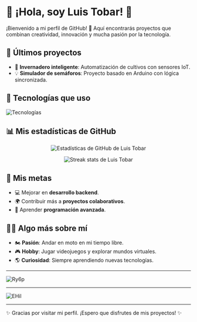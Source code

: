 # 🌟 ¡Hola, soy Luis Tobar! 👋

¡Bienvenido a mi perfil de GitHub! 🚀 Aquí encontrarás proyectos que combinan creatividad, innovación y mucha pasión por la tecnología.

## 🚀 Últimos proyectos
- 🌱 **Invernadero inteligente**: Automatización de cultivos con sensores IoT.
- 💡 **Simulador de semáforos**: Proyecto basado en Arduino con lógica sincronizada.

## 🔧 Tecnologías que uso
![Tecnologías](https://skillicons.dev/icons?i=java,androidstudio,arduino,git,html,css,js,python)

## 📊 Mis estadísticas de GitHub
<p align="center">
  <img src="https://github-readme-stats.vercel.app/api?username=LuisTobar765&show_icons=true&theme=radical" alt="Estadísticas de GitHub de Luis Tobar" />
</p>

<p align="center">
  <img src="https://github-readme-streak-stats.herokuapp.com/?user=LuisTobar765&theme=radical" alt="Streak stats de Luis Tobar" />
</p>

## 🎯 Mis metas
- 💻 Mejorar en **desarrollo backend**.
- 🌍 Contribuir más a **proyectos colaborativos**.
- 🧠 Aprender **programación avanzada**.

## 🤹‍♂️ Algo más sobre mí
- 🏍️ **Pasión**: Andar en moto en mi tiempo libre.
- 🎮 **Hobby**: Jugar videojuegos y explorar mundos virtuales.
- 🌎 **Curiosidad**: Siempre aprendiendo nuevas tecnologías.

---

![Ry6p](https://github.com/user-attachments/assets/14a61c84-7a6f-400a-87d7-6453d5f2dfe7)

---
![EHil](https://github.com/user-attachments/assets/6bc89dd3-e7cf-4d87-b489-9ea49288f254)

---

✨ Gracias por visitar mi perfil. ¡Espero que disfrutes de mis proyectos! ✨
